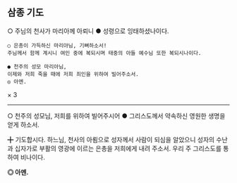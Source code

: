 ## 삼종 기도

○ 주님의 천사가 마리아께 아뢰니
● 성령으로 잉태하셨나이다.
```
○ 은총이 가득하신 마리아님, 기뻐하소서!
주님께서 함께 계시니 여인 중에 복되시며 태중의 아들 예수님 또한 복되시나이다.

● 천주의 성모 마리아님,
이제와 저희 죽을 때에 저희 죄인을 위하여 빌어주소서.
◎ 아멘.
```
× 3

---

○ 천주의 성모님, 저희를 위하여 빌어주시어
● 그리스도께서 약속하신 영원한 생명을 얻게 하소서.

╋ 기도합시다.
    하느님, 천사의 아룀으로
    성자께서 사람이 되심을 알았으니
    성자의 수난과 십자가로
    부활의 영광에 이르는 은총을
    저희에게 내려 주소서.
    우리 주 그리스도를 통하여 비나이다.

<b>◎ 아멘.</b>
